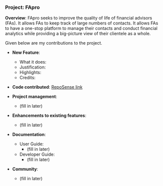 ### Project: FApro

**Overview**:
FApro seeks to improve the quality of life of financial advisors (FAs). It allows FAs to keep track of large numbers of contacts. It allows FAs to have a one-stop platform to manage their contacts and conduct financial analytics while providing a big-picture view of their clientele as a whole.

Given below are my contributions to the project.


* **New Feature**: 
    * What it does: 
    * Justification: 
    * Highlights: 
    * Credits: 


* **Code contributed**: [RepoSense link](https://nus-cs2103-ay2324s1.github.io/tp-dashboard/?search=glenngnng&breakdown=false&sort=groupTitle%20dsc&sortWithin=title&since=2023-09-22&timeframe=commit&mergegroup=&groupSelect=groupByRepos)



* **Project management**:
  * (fill in later)


* **Enhancements to existing features**:
  * (fill in later)


* **Documentation**: 
  * User Guide:
    * (fill in later)
  * Developer Guide:
    * (fill in later)

* **Community**:
  * (fill in later)


    
    
    
